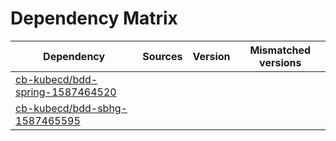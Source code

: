 # Dependency Matrix

Dependency | Sources | Version | Mismatched versions
---------- | ------- | ------- | -------------------
[cb-kubecd/bdd-spring-1587464520](https://github.com/cb-kubecd/bdd-spring-1587464520.git) |  | []() | 
[cb-kubecd/bdd-sbhg-1587465595](https://github.com/cb-kubecd/bdd-sbhg-1587465595.git) |  | []() | 
